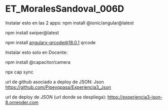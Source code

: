 # ET_MoralesSandoval_006D
Instalar esto en las 2 apps: npm install @ionic/angular@latest

npm install swiper@latest

npm install angularx-qrcode@18.0.1 qrcode

Instalar esto solo en Docente:

npm install @capacitor/camera

npx cap sync

url de github asociado a deploy de JSON:
Json https://github.com/Pipeyqpasa/Experiencia3_Json

url de deploy de JSON (url donde se despliega):
https://experiencia3-json-8.onrender.com
